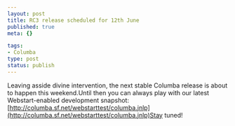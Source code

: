 ```yaml
--- 
layout: post
title: RC3 release scheduled for 12th June
published: true
meta: {}

tags: 
- Columba
type: post
status: publish
---
```

Leaving asside divine intervention, the next stable Columba release is about to happen this weekend.Until then you can always play with our latest Webstart-enabled development snapshot:[http://columba.sf.net/webstarttest/columba.jnlp](http://columba.sf.net/webstarttest/columba.jnlp)Stay tuned!
